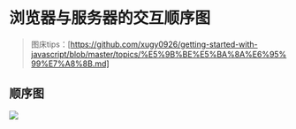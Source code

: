 # 浏览器与服务器的交互顺序图

> 图床tips：[https://github.com/xugy0926/getting-started-with-javascript/blob/master/topics/%E5%9B%BE%E5%BA%8A%E6%95%99%E7%A8%8B.md]

## 顺序图

![](https://ws3.sinaimg.cn/large/006tNc79gy1fj6jt2wcbzj30mo0iptac.jpg)
